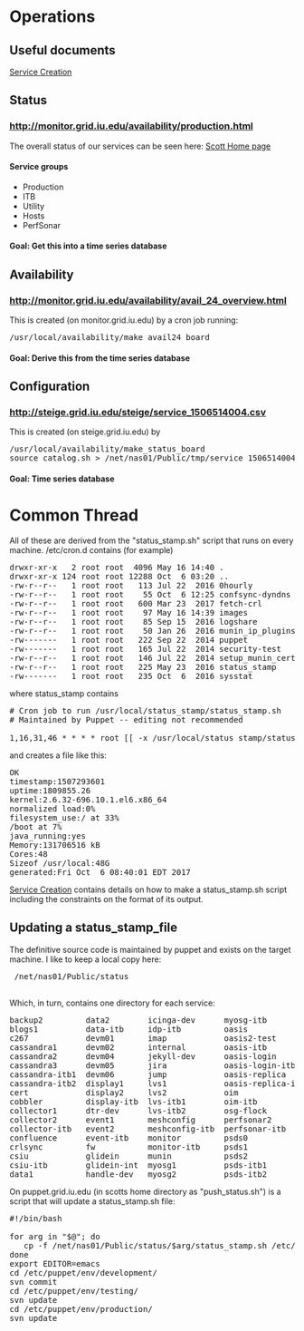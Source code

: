 # Operations
## Useful documents
[Service Creation](https://github.com/opensciencegrid/operations/blob/master/docs/create_a_service.md)

## Status
### http://monitor.grid.iu.edu/availability/production.html
The overall status of our services can be seen here: [Scott Home page](http://steige.grid.iu.edu/steige/textw.html)
#### Service groups
   * Production
   * ITB
   * Utility
   * Hosts
   * PerfSonar

#### Goal: Get this into a time series database

## Availability
### http://monitor.grid.iu.edu/availability/avail_24_overview.html
This is created (on monitor.grid.iu.edu) by a cron job running:
<pre>
/usr/local/availability/make_avail24_board
</pre>

#### Goal: Derive this from the time series database

## Configuration 
### http://steige.grid.iu.edu/steige/service_1506514004.csv
This is created (on steige.grid.iu.edu) by
<pre>
/usr/local/availability/make_status_board
source catalog.sh > /net/nas01/Public/tmp/service_1506514004.csv
</pre>

#### Goal: Time series database

# Common Thread
All of these are derived from the "status_stamp.sh" script that runs on every machine. /etc/cron.d contains (for example)
<pre>
drwxr-xr-x   2 root root  4096 May 16 14:40 .
drwxr-xr-x 124 root root 12288 Oct  6 03:20 ..
-rw-r--r--   1 root root   113 Jul 22  2016 0hourly
-rw-r--r--   1 root root    55 Oct  6 12:25 confsync-dyndns
-rw-r--r--   1 root root   600 Mar 23  2017 fetch-crl
-rw-r--r--   1 root root    97 May 16 14:39 images
-rw-r--r--   1 root root    85 Sep 15  2016 logshare
-rw-r--r--   1 root root    50 Jan 26  2016 munin_ip_plugins
-rw-------   1 root root   222 Sep 22  2014 puppet
-rw-------   1 root root   165 Jul 22  2014 security-test
-rw-r--r--   1 root root   146 Jul 22  2014 setup_munin_cert_age
-rw-r--r--   1 root root   225 May 23  2016 status_stamp
-rw-------   1 root root   235 Oct  6  2016 sysstat
</pre>
where status_stamp contains
<pre>
# Cron job to run /usr/local/status_stamp/status_stamp.sh
# Maintained by Puppet -- editing not recommended

1,16,31,46 * * * * root [[ -x /usr/local/status_stamp/status_stamp.sh ]] && /usr/local/status_stamp/status_stamp.sh
</pre>
and creates a file like this:
<pre>
OK
timestamp:1507293601
uptime:1809855.26
kernel:2.6.32-696.10.1.el6.x86_64
normalized load:0%
filesystem_use:/ at 33%
/boot at 7%
java_running:yes
Memory:131706516 kB
Cores:48
Sizeof /usr/local:48G
generated:Fri Oct  6 08:40:01 EDT 2017
</pre>
[Service Creation](https://github.com/opensciencegrid/operations/blob/master/docs/create_a_service.md) contains details
on how to make a status_stamp.sh script including the constraints on the format of its output.

## Updating a status_stamp_file
The definitive source code is maintained by puppet and exists on the target machine. I like to keep a local copy
here:
<pre>
 /net/nas01/Public/status
 </pre>
 Which, in turn, contains one directory for each service:
 <pre>
backup2         data2        icinga-dev      myosg-itb          psvm01          swamp-ticket      vm08
blogs1          data-itb     idp-itb         oasis              puppet          swamp-ticket-dev  vm09
c267            devm01       imap            oasis2-test        puppet-test     syslog            vm10
cassandra1      devm02       internal        oasis-itb          redirector1     ticket1           voms
cassandra2      devm04       jekyll-dev      oasis-login        redirector2     ticket2           voms-itb
cassandra3      devm05       jira            oasis-login-itb    repo1           ticket-itb        vpn
cassandra-itb1  devm06       jump            oasis-replica      repo2           twiki             web1
cassandra-itb2  display1     lvs1            oasis-replica-itb  repo-itb        twiki-itb         web2
cert            display2     lvs2            oim                rsv             tx1               web-itb
cobbler         display-itb  lvs-itb1        oim-itb            rsv1            tx2               wn1
collector1      dtr-dev      lvs-itb2        osg-flock          rsv2-client     tx-itb1           wn2
collector2      event1       meshconfig      perfsonar2         rsv-client-itb  vm01              wn3
collector-itb   event2       meshconfig-itb  perfsonar-itb      rsv-itb         vm02              xd-login
confluence      event-itb    monitor         psds0              rsvprocess1     vm03              yum-internal-6
crlsync         fw           monitor-itb     psds1              rsvprocess2     vm04              yum-internal-c6
csiu            glidein      munin           psds2              rsvprocess-itb  vm05              yum-internal-c7
csiu-itb        glidein-int  myosg1          psds-itb1          swamp1          vm06
data1           handle-dev   myosg2          psds-itb2          swamp2          vm07
</pre>
On puppet.grid.iu.edu (in scotts home directory as "push_status.sh") is a script that will update a status_stamp.sh file:
<pre>
#!/bin/bash

for arg in "$@"; do
   cp -f /net/nas01/Public/status/$arg/status_stamp.sh /etc/puppet/env/development/modules/status_stamp/files/$arg
done
export EDITOR=emacs
cd /etc/puppet/env/development/
svn commit
cd /etc/puppet/env/testing/
svn update
cd /etc/puppet/env/production/
svn update
</pre>
